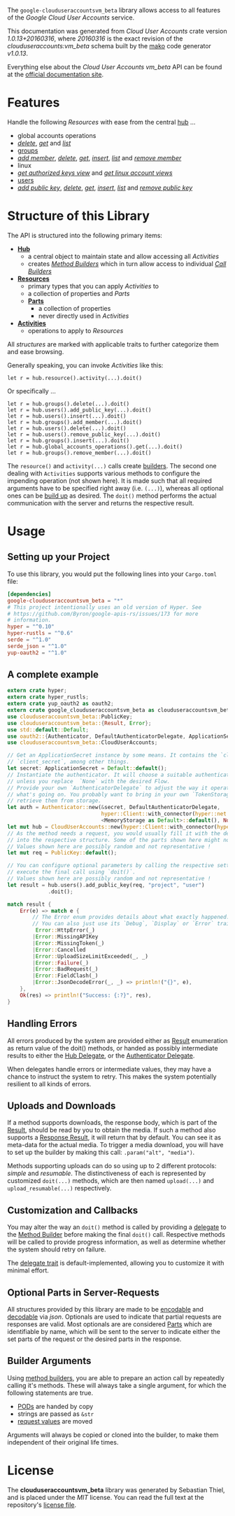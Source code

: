 <!---
DO NOT EDIT !
This file was generated automatically from 'src/mako/api/README.md.mako'
DO NOT EDIT !
-->
The `google-clouduseraccountsvm_beta` library allows access to all features of the *Google Cloud User Accounts* service.

This documentation was generated from *Cloud User Accounts* crate version *1.0.13+20160316*, where *20160316* is the exact revision of the *clouduseraccounts:vm_beta* schema built by the [mako](http://www.makotemplates.org/) code generator *v1.0.13*.

Everything else about the *Cloud User Accounts* *vm_beta* API can be found at the
[official documentation site](https://cloud.google.com/compute/docs/access/user-accounts/api/latest/).
# Features

Handle the following *Resources* with ease from the central [hub](https://docs.rs/google-clouduseraccountsvm_beta/1.0.13+20160316/google_clouduseraccountsvm_beta/struct.CloudUserAccounts.html) ... 

* global accounts operations
 * [*delete*](https://docs.rs/google-clouduseraccountsvm_beta/1.0.13+20160316/google_clouduseraccountsvm_beta/struct.GlobalAccountsOperationDeleteCall.html), [*get*](https://docs.rs/google-clouduseraccountsvm_beta/1.0.13+20160316/google_clouduseraccountsvm_beta/struct.GlobalAccountsOperationGetCall.html) and [*list*](https://docs.rs/google-clouduseraccountsvm_beta/1.0.13+20160316/google_clouduseraccountsvm_beta/struct.GlobalAccountsOperationListCall.html)
* [groups](https://docs.rs/google-clouduseraccountsvm_beta/1.0.13+20160316/google_clouduseraccountsvm_beta/struct.Group.html)
 * [*add member*](https://docs.rs/google-clouduseraccountsvm_beta/1.0.13+20160316/google_clouduseraccountsvm_beta/struct.GroupAddMemberCall.html), [*delete*](https://docs.rs/google-clouduseraccountsvm_beta/1.0.13+20160316/google_clouduseraccountsvm_beta/struct.GroupDeleteCall.html), [*get*](https://docs.rs/google-clouduseraccountsvm_beta/1.0.13+20160316/google_clouduseraccountsvm_beta/struct.GroupGetCall.html), [*insert*](https://docs.rs/google-clouduseraccountsvm_beta/1.0.13+20160316/google_clouduseraccountsvm_beta/struct.GroupInsertCall.html), [*list*](https://docs.rs/google-clouduseraccountsvm_beta/1.0.13+20160316/google_clouduseraccountsvm_beta/struct.GroupListCall.html) and [*remove member*](https://docs.rs/google-clouduseraccountsvm_beta/1.0.13+20160316/google_clouduseraccountsvm_beta/struct.GroupRemoveMemberCall.html)
* linux
 * [*get authorized keys view*](https://docs.rs/google-clouduseraccountsvm_beta/1.0.13+20160316/google_clouduseraccountsvm_beta/struct.LinuxGetAuthorizedKeysViewCall.html) and [*get linux account views*](https://docs.rs/google-clouduseraccountsvm_beta/1.0.13+20160316/google_clouduseraccountsvm_beta/struct.LinuxGetLinuxAccountViewCall.html)
* [users](https://docs.rs/google-clouduseraccountsvm_beta/1.0.13+20160316/google_clouduseraccountsvm_beta/struct.User.html)
 * [*add public key*](https://docs.rs/google-clouduseraccountsvm_beta/1.0.13+20160316/google_clouduseraccountsvm_beta/struct.UserAddPublicKeyCall.html), [*delete*](https://docs.rs/google-clouduseraccountsvm_beta/1.0.13+20160316/google_clouduseraccountsvm_beta/struct.UserDeleteCall.html), [*get*](https://docs.rs/google-clouduseraccountsvm_beta/1.0.13+20160316/google_clouduseraccountsvm_beta/struct.UserGetCall.html), [*insert*](https://docs.rs/google-clouduseraccountsvm_beta/1.0.13+20160316/google_clouduseraccountsvm_beta/struct.UserInsertCall.html), [*list*](https://docs.rs/google-clouduseraccountsvm_beta/1.0.13+20160316/google_clouduseraccountsvm_beta/struct.UserListCall.html) and [*remove public key*](https://docs.rs/google-clouduseraccountsvm_beta/1.0.13+20160316/google_clouduseraccountsvm_beta/struct.UserRemovePublicKeyCall.html)




# Structure of this Library

The API is structured into the following primary items:

* **[Hub](https://docs.rs/google-clouduseraccountsvm_beta/1.0.13+20160316/google_clouduseraccountsvm_beta/struct.CloudUserAccounts.html)**
    * a central object to maintain state and allow accessing all *Activities*
    * creates [*Method Builders*](https://docs.rs/google-clouduseraccountsvm_beta/1.0.13+20160316/google_clouduseraccountsvm_beta/trait.MethodsBuilder.html) which in turn
      allow access to individual [*Call Builders*](https://docs.rs/google-clouduseraccountsvm_beta/1.0.13+20160316/google_clouduseraccountsvm_beta/trait.CallBuilder.html)
* **[Resources](https://docs.rs/google-clouduseraccountsvm_beta/1.0.13+20160316/google_clouduseraccountsvm_beta/trait.Resource.html)**
    * primary types that you can apply *Activities* to
    * a collection of properties and *Parts*
    * **[Parts](https://docs.rs/google-clouduseraccountsvm_beta/1.0.13+20160316/google_clouduseraccountsvm_beta/trait.Part.html)**
        * a collection of properties
        * never directly used in *Activities*
* **[Activities](https://docs.rs/google-clouduseraccountsvm_beta/1.0.13+20160316/google_clouduseraccountsvm_beta/trait.CallBuilder.html)**
    * operations to apply to *Resources*

All *structures* are marked with applicable traits to further categorize them and ease browsing.

Generally speaking, you can invoke *Activities* like this:

```Rust,ignore
let r = hub.resource().activity(...).doit()
```

Or specifically ...

```ignore
let r = hub.groups().delete(...).doit()
let r = hub.users().add_public_key(...).doit()
let r = hub.users().insert(...).doit()
let r = hub.groups().add_member(...).doit()
let r = hub.users().delete(...).doit()
let r = hub.users().remove_public_key(...).doit()
let r = hub.groups().insert(...).doit()
let r = hub.global_accounts_operations().get(...).doit()
let r = hub.groups().remove_member(...).doit()
```

The `resource()` and `activity(...)` calls create [builders][builder-pattern]. The second one dealing with `Activities` 
supports various methods to configure the impending operation (not shown here). It is made such that all required arguments have to be 
specified right away (i.e. `(...)`), whereas all optional ones can be [build up][builder-pattern] as desired.
The `doit()` method performs the actual communication with the server and returns the respective result.

# Usage

## Setting up your Project

To use this library, you would put the following lines into your `Cargo.toml` file:

```toml
[dependencies]
google-clouduseraccountsvm_beta = "*"
# This project intentionally uses an old version of Hyper. See
# https://github.com/Byron/google-apis-rs/issues/173 for more
# information.
hyper = "^0.10"
hyper-rustls = "^0.6"
serde = "^1.0"
serde_json = "^1.0"
yup-oauth2 = "^1.0"
```

## A complete example

```Rust
extern crate hyper;
extern crate hyper_rustls;
extern crate yup_oauth2 as oauth2;
extern crate google_clouduseraccountsvm_beta as clouduseraccountsvm_beta;
use clouduseraccountsvm_beta::PublicKey;
use clouduseraccountsvm_beta::{Result, Error};
use std::default::Default;
use oauth2::{Authenticator, DefaultAuthenticatorDelegate, ApplicationSecret, MemoryStorage};
use clouduseraccountsvm_beta::CloudUserAccounts;

// Get an ApplicationSecret instance by some means. It contains the `client_id` and 
// `client_secret`, among other things.
let secret: ApplicationSecret = Default::default();
// Instantiate the authenticator. It will choose a suitable authentication flow for you, 
// unless you replace  `None` with the desired Flow.
// Provide your own `AuthenticatorDelegate` to adjust the way it operates and get feedback about 
// what's going on. You probably want to bring in your own `TokenStorage` to persist tokens and
// retrieve them from storage.
let auth = Authenticator::new(&secret, DefaultAuthenticatorDelegate,
                              hyper::Client::with_connector(hyper::net::HttpsConnector::new(hyper_rustls::TlsClient::new())),
                              <MemoryStorage as Default>::default(), None);
let mut hub = CloudUserAccounts::new(hyper::Client::with_connector(hyper::net::HttpsConnector::new(hyper_rustls::TlsClient::new())), auth);
// As the method needs a request, you would usually fill it with the desired information
// into the respective structure. Some of the parts shown here might not be applicable !
// Values shown here are possibly random and not representative !
let mut req = PublicKey::default();

// You can configure optional parameters by calling the respective setters at will, and
// execute the final call using `doit()`.
// Values shown here are possibly random and not representative !
let result = hub.users().add_public_key(req, "project", "user")
             .doit();

match result {
    Err(e) => match e {
        // The Error enum provides details about what exactly happened.
        // You can also just use its `Debug`, `Display` or `Error` traits
         Error::HttpError(_)
        |Error::MissingAPIKey
        |Error::MissingToken(_)
        |Error::Cancelled
        |Error::UploadSizeLimitExceeded(_, _)
        |Error::Failure(_)
        |Error::BadRequest(_)
        |Error::FieldClash(_)
        |Error::JsonDecodeError(_, _) => println!("{}", e),
    },
    Ok(res) => println!("Success: {:?}", res),
}

```
## Handling Errors

All errors produced by the system are provided either as [Result](https://docs.rs/google-clouduseraccountsvm_beta/1.0.13+20160316/google_clouduseraccountsvm_beta/enum.Result.html) enumeration as return value of 
the doit() methods, or handed as possibly intermediate results to either the 
[Hub Delegate](https://docs.rs/google-clouduseraccountsvm_beta/1.0.13+20160316/google_clouduseraccountsvm_beta/trait.Delegate.html), or the [Authenticator Delegate](https://docs.rs/yup-oauth2/*/yup_oauth2/trait.AuthenticatorDelegate.html).

When delegates handle errors or intermediate values, they may have a chance to instruct the system to retry. This 
makes the system potentially resilient to all kinds of errors.

## Uploads and Downloads
If a method supports downloads, the response body, which is part of the [Result](https://docs.rs/google-clouduseraccountsvm_beta/1.0.13+20160316/google_clouduseraccountsvm_beta/enum.Result.html), should be
read by you to obtain the media.
If such a method also supports a [Response Result](https://docs.rs/google-clouduseraccountsvm_beta/1.0.13+20160316/google_clouduseraccountsvm_beta/trait.ResponseResult.html), it will return that by default.
You can see it as meta-data for the actual media. To trigger a media download, you will have to set up the builder by making
this call: `.param("alt", "media")`.

Methods supporting uploads can do so using up to 2 different protocols: 
*simple* and *resumable*. The distinctiveness of each is represented by customized 
`doit(...)` methods, which are then named `upload(...)` and `upload_resumable(...)` respectively.

## Customization and Callbacks

You may alter the way an `doit()` method is called by providing a [delegate](https://docs.rs/google-clouduseraccountsvm_beta/1.0.13+20160316/google_clouduseraccountsvm_beta/trait.Delegate.html) to the 
[Method Builder](https://docs.rs/google-clouduseraccountsvm_beta/1.0.13+20160316/google_clouduseraccountsvm_beta/trait.CallBuilder.html) before making the final `doit()` call. 
Respective methods will be called to provide progress information, as well as determine whether the system should 
retry on failure.

The [delegate trait](https://docs.rs/google-clouduseraccountsvm_beta/1.0.13+20160316/google_clouduseraccountsvm_beta/trait.Delegate.html) is default-implemented, allowing you to customize it with minimal effort.

## Optional Parts in Server-Requests

All structures provided by this library are made to be [encodable](https://docs.rs/google-clouduseraccountsvm_beta/1.0.13+20160316/google_clouduseraccountsvm_beta/trait.RequestValue.html) and 
[decodable](https://docs.rs/google-clouduseraccountsvm_beta/1.0.13+20160316/google_clouduseraccountsvm_beta/trait.ResponseResult.html) via *json*. Optionals are used to indicate that partial requests are responses 
are valid.
Most optionals are are considered [Parts](https://docs.rs/google-clouduseraccountsvm_beta/1.0.13+20160316/google_clouduseraccountsvm_beta/trait.Part.html) which are identifiable by name, which will be sent to 
the server to indicate either the set parts of the request or the desired parts in the response.

## Builder Arguments

Using [method builders](https://docs.rs/google-clouduseraccountsvm_beta/1.0.13+20160316/google_clouduseraccountsvm_beta/trait.CallBuilder.html), you are able to prepare an action call by repeatedly calling it's methods.
These will always take a single argument, for which the following statements are true.

* [PODs][wiki-pod] are handed by copy
* strings are passed as `&str`
* [request values](https://docs.rs/google-clouduseraccountsvm_beta/1.0.13+20160316/google_clouduseraccountsvm_beta/trait.RequestValue.html) are moved

Arguments will always be copied or cloned into the builder, to make them independent of their original life times.

[wiki-pod]: http://en.wikipedia.org/wiki/Plain_old_data_structure
[builder-pattern]: http://en.wikipedia.org/wiki/Builder_pattern
[google-go-api]: https://github.com/google/google-api-go-client

# License
The **clouduseraccountsvm_beta** library was generated by Sebastian Thiel, and is placed 
under the *MIT* license.
You can read the full text at the repository's [license file][repo-license].

[repo-license]: https://github.com/Byron/google-apis-rsblob/master/LICENSE.md
